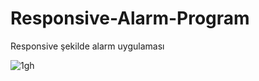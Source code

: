 # Responsive-Alarm-Program
 Responsive şekilde alarm uygulaması



![1gh](https://github.com/CevatEkici/Responsive-Alarm-Program/assets/127509097/8b3a49a5-6a37-4d49-b9b7-943ed585b0e9)
